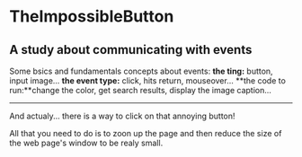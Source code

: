 # TheImpossibleButton
A study about communicating with events
-------------------------------------------------------------------

Some bsics and fundamentals concepts about events:
**the ting:** button, input image...    **the event type:** click, hits return, mouseover... **the code to run:**change the color, get search results, display the image caption...

-------------------------------------------------------------------

And actualy... there is a way to click on that annoying button!

All that you need to do is to zoon up the page and
then reduce the size of the web page's window to be realy small.

